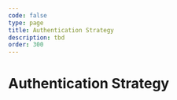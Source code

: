 ```yaml
---
code: false
type: page
title: Authentication Strategy
description: tbd
order: 300
---
```


# Authentication Strategy

